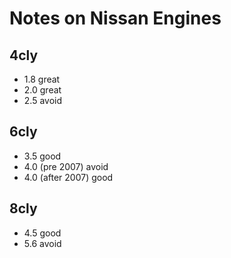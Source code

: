 # Notes on Nissan Engines

## 4cly
- 1.8 great
- 2.0 great
- 2.5 avoid

## 6cly
- 3.5 good
- 4.0 (pre 2007) avoid
- 4.0 (after 2007) good

## 8cly
- 4.5 good
- 5.6 avoid
